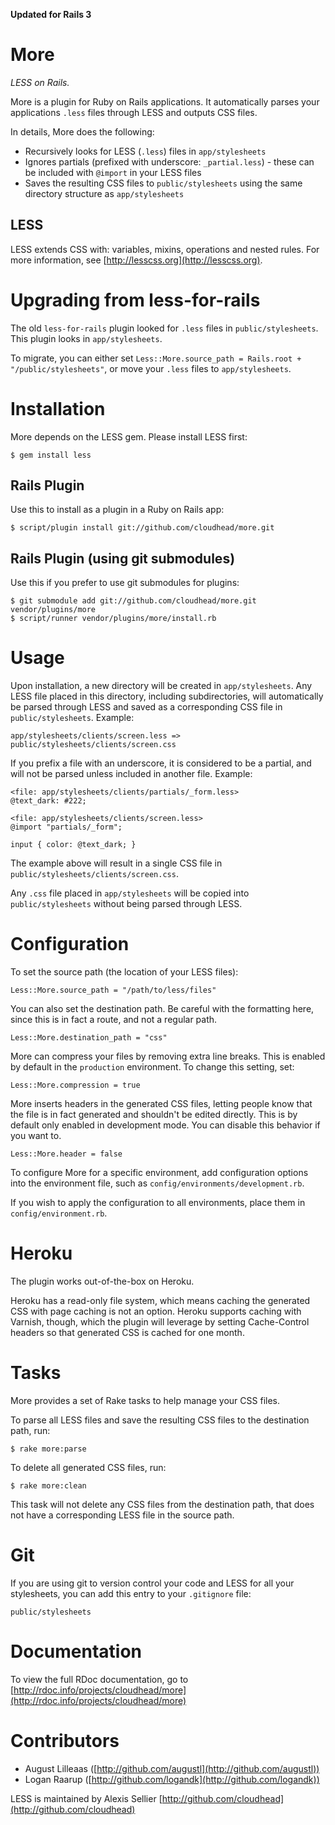 **Updated for Rails 3**

More
====

*LESS on Rails.*

More is a plugin for Ruby on Rails applications. It automatically parses your applications `.less` files through LESS and outputs CSS files.

In details, More does the following:

* Recursively looks for LESS (`.less`) files in `app/stylesheets`
* Ignores partials (prefixed with underscore: `_partial.less`) - these can be included with `@import` in your LESS files
* Saves the resulting CSS files to `public/stylesheets` using the same directory structure as `app/stylesheets`

LESS
----

LESS extends CSS with: variables, mixins, operations and nested rules. For more information, see [http://lesscss.org](http://lesscss.org).

Upgrading from less-for-rails
=======================================

The old `less-for-rails` plugin looked for `.less` files in `public/stylesheets`. This plugin looks in `app/stylesheets`.

To migrate, you can either set `Less::More.source_path = Rails.root + "/public/stylesheets"`, or move your `.less` files to `app/stylesheets`.


Installation
============

More depends on the LESS gem. Please install LESS first:

	$ gem install less

Rails Plugin
------------

Use this to install as a plugin in a Ruby on Rails app:

	$ script/plugin install git://github.com/cloudhead/more.git

Rails Plugin (using git submodules)
-----------------------------------

Use this if you prefer to use git submodules for plugins:

	$ git submodule add git://github.com/cloudhead/more.git vendor/plugins/more
	$ script/runner vendor/plugins/more/install.rb


Usage
=====

Upon installation, a new directory will be created in `app/stylesheets`. Any LESS file placed in this directory, including subdirectories, will
automatically be parsed through LESS and saved as a corresponding CSS file in `public/stylesheets`. Example:

	app/stylesheets/clients/screen.less => public/stylesheets/clients/screen.css
	
If you prefix a file with an underscore, it is considered to be a partial, and will not be parsed unless included in another file. Example:

	<file: app/stylesheets/clients/partials/_form.less>
	@text_dark: #222;
	
	<file: app/stylesheets/clients/screen.less>
	@import "partials/_form";
	
	input { color: @text_dark; }

The example above will result in a single CSS file in `public/stylesheets/clients/screen.css`.

Any `.css` file placed in `app/stylesheets` will be copied into `public/stylesheets` without being parsed through LESS.


Configuration
=============

To set the source path (the location of your LESS files):

	Less::More.source_path = "/path/to/less/files"
	
You can also set the destination path. Be careful with the formatting here, since this is in fact a route, and not a regular path.

	Less::More.destination_path = "css"

More can compress your files by removing extra line breaks. This is enabled by default in the `production` environment. To change this setting, set:

	Less::More.compression = true

More inserts headers in the generated CSS files, letting people know that the file is in fact generated and shouldn't be edited directly. This is by default only enabled in development mode. You can disable this behavior if you want to.

	Less::More.header = false

To configure More for a specific environment, add configuration options into the environment file, such as `config/environments/development.rb`.

If you wish to apply the configuration to all environments, place them in `config/environment.rb`.

Heroku
======

The plugin works out-of-the-box on Heroku.

Heroku has a read-only file system, which means caching the generated CSS with page caching is not an option. Heroku supports caching with Varnish, though, which the plugin will leverage by setting Cache-Control headers so that generated CSS is cached for one month.

Tasks
=====

More provides a set of Rake tasks to help manage your CSS files.

To parse all LESS files and save the resulting CSS files to the destination path, run:

	$ rake more:parse

To delete all generated CSS files, run:

	$ rake more:clean

This task will not delete any CSS files from the destination path, that does not have a corresponding LESS file in the source path.


Git
===

If you are using git to version control your code and LESS for all your stylesheets, you can add this entry to your `.gitignore` file:

	public/stylesheets


Documentation
=============

To view the full RDoc documentation, go to [http://rdoc.info/projects/cloudhead/more](http://rdoc.info/projects/cloudhead/more)


Contributors
============
* August Lilleaas ([http://github.com/augustl](http://github.com/augustl))
* Logan Raarup ([http://github.com/logandk](http://github.com/logandk))

LESS is maintained by Alexis Sellier [http://github.com/cloudhead](http://github.com/cloudhead)
